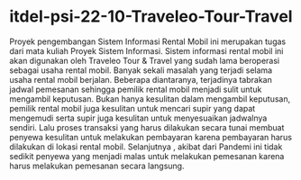 # itdel-psi-22-10-Traveleo-Tour-Travel
Proyek pengembangan Sistem Informasi Rental Mobil ini merupakan tugas dari mata kuliah Proyek Sistem Informasi. Sistem informasi rental mobil ini akan digunakan oleh Traveleo Tour & Travel yang sudah lama beroperasi sebagai usaha rental mobil. Banyak sekali masalah yang terjadi selama usaha rental mobil berjalan. Beberapa diantaranya, terjadinya tabrakan jadwal pemesanan sehingga pemilik rental mobil menjadi sulit untuk mengambil keputusan. 
Bukan hanya kesulitan dalam mengambil keputusan, pemilik rental mobil juga kesulitan untuk mencari supir yang dapat mengemudi serta supir juga kesulitan untuk menyesuaikan jadwalnya sendiri.  Lalu proses transaksi yang harus dilakukan secara tunai membuat penyewa kesulitan untuk melakukan pembayaran karena pembayaran harus dilakukan di lokasi rental mobil. Selanjutnya ,  akibat dari Pandemi ini tidak sedikit penyewa yang menjadi malas untuk melakukan pemesanan karena harus melakukan pemesanan secara langsung. 
